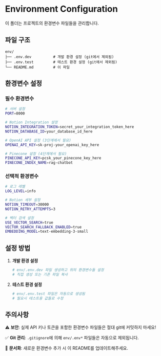 # Environment Configuration

이 폴더는 프로젝트의 환경변수 파일들을 관리합니다.

## 파일 구조

```
env/
├── .env.dev          # 개발 환경 설정 (git에서 제외됨)
├── .env.test         # 테스트 환경 설정 (git에서 제외됨)
└── README.md         # 이 파일
```

## 환경변수 설정

### 필수 환경변수

```bash
# 서버 설정
PORT=8000

# Notion Integration 설정
NOTION_INTEGRATION_TOKEN=secret_your_integration_token_here
NOTION_DATABASE_ID=your_database_id_here

# OpenAI API 설정 (3단계에서 필요)
OPENAI_API_KEY=sk-proj-your_openai_key_here

# Pinecone 설정 (4단계에서 필요)
PINECONE_API_KEY=pcsk_your_pinecone_key_here
PINECONE_INDEX_NAME=rag-chatbot
```

### 선택적 환경변수

```bash
# 로그 레벨
LOG_LEVEL=info

# Notion 세부 설정
NOTION_TIMEOUT=30000
NOTION_RETRY_ATTEMPTS=3

# 벡터 검색 설정
USE_VECTOR_SEARCH=true
VECTOR_SEARCH_FALLBACK_ENABLED=true
EMBEDDING_MODEL=text-embedding-3-small
```

## 설정 방법

1. **개발 환경 설정**
   ```bash
   # env/.env.dev 파일 생성하고 위의 환경변수들 설정
   # 직접 생성 또는 기존 파일 복사
   ```

2. **테스트 환경 설정**
   ```bash
   # env/.env.test 파일은 자동으로 생성됨
   # 필요시 테스트용 값들로 수정
   ```

## 주의사항

⚠️ **보안**: 실제 API 키나 토큰을 포함한 환경변수 파일들은 절대 git에 커밋하지 마세요!

✅ **Git 관리**: `.gitignore`에 의해 `env/.env*` 파일들은 자동으로 제외됩니다.

📝 **문서화**: 새로운 환경변수 추가 시 이 README를 업데이트해주세요.
